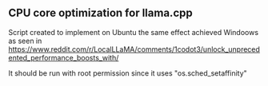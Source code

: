 ## CPU core optimization for llama.cpp

Script created to implement on Ubuntu the same effect achieved Windoows as seen in https://www.reddit.com/r/LocalLLaMA/comments/1codot3/unlock_unprecedented_performance_boosts_with/

It should be run with root permission since it uses "os.sched_setaffinity"

